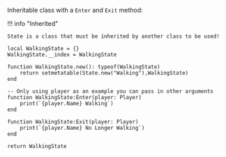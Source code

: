 Inheritable class with a `Enter` and `Exit` method:

!!! info "Inherited"

    State is a class that must be inherited by another class to be used!

```luau title="Example State Class"
local WalkingState = {}
WalkingState.__index = WalkingState

function WalkingState.new(): typeof(WalkingState)
    return setmetatable(State.new("Walking"),WalkingState)
end

-- Only using player as an example you can pass in other arguments
function WalkingState:Enter(player: Player)
    print(`{player.Name} Walking`)
end

function WalkingState:Exit(player: Player)
    print(`{player.Name} No Longer Walking`)
end

return WalkingState
```

